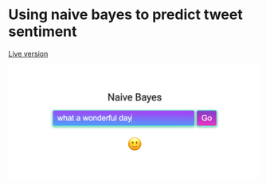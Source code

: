 # Using naive bayes to predict tweet sentiment

[Live version](https://arsenyturin.com/tweet-sentiment)

![](ui.png)
